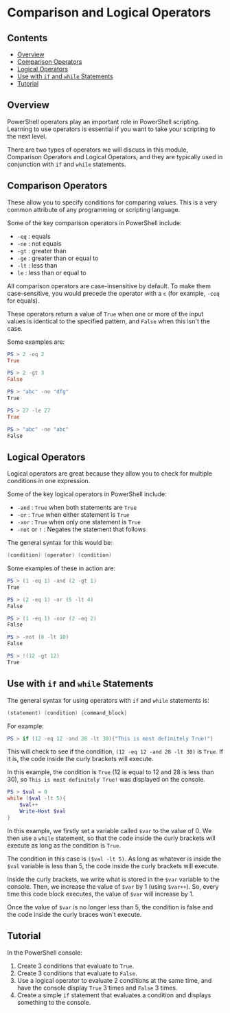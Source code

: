 # Comparison and Logical Operators

<!--TOC_START-->
## Contents
- [Overview](#overview)
- [Comparison Operators](#comparison-operators)
- [Logical Operators](#logical-operators)
- [Use with `if` and `while` Statements](#use-with-if-and-while-statements)
- [Tutorial](#tutorial)

<!--TOC_END-->
## Overview
PowerShell operators play an important role in PowerShell scripting. Learning to use operators is essential if you want to take your scripting to the next level.

There are two types of operators we will discuss in this module, Comparison Operators and Logical Operators, and they are typically used in conjunction with `if` and `while` statements.

## Comparison Operators
These allow you to specify conditions for comparing values. This is a very common attribute of any programming or scripting language.

Some of the key comparison operators in PowerShell include:

* `-eq` : equals
* `-ne` : not equals
* `-gt` : greater than
* `-ge` : greater than or equal to
* `-lt` : less than
* `le` : less than or equal to

All comparison operators are case-insensitive by default. To make them case-sensitive, you would precede the operator with a `c` (for example, `-ceq` for equals).

These operators return a value of `True` when one or more of the input values is identical to the specified pattern, and `False` when this isn't the case.

Some examples are:

```powershell
PS > 2 -eq 2
True
```
```powershell
PS > 2 -gt 3
False
```
```powershell
PS > "abc" -ne "dfg"
True
```
```powershell
PS > 27 -le 27
True
```
```powershell
PS > "abc" -ne "abc"
False
```

## Logical Operators
Logical operators are great because they allow you to check for multiple conditions in one expression.

Some of the key logical operators in PowerShell include:

* `-and` : `True` when both statements are `True`
* `-or` : `True` when either statement is `True`
* `-xor` : `True` when only one statement is `True`
* `-not` or `!` : Negates the statement that follows

The general syntax for this would be:

```powershell
(condition) (operator) (condition)
```

Some examples of these in action are:

```powershell
PS > (1 -eq 1) -and (2 -gt 1)
True
```
```powershell
PS > (2 -eq 1) -or (5 -lt 4)
False
```
```powershell
PS > (1 -eq 1) -xor (2 -eq 2)
False
```
```powershell
PS > -not (8 -lt 10)
False
```
```powershell
PS > !(12 -gt 12)
True
```

## Use with `if` and `while` Statements
The general syntax for using operators with `if` and `while` statements is:

```powershell
(statement) (condition) {command_block}
```

For example:

```powershell
PS > if (12 -eq 12 -and 28 -lt 30){"This is most definitely True!"}
```
This will check to see if the condition, `(12 -eq 12 -and 28 -lt 30)` is `True`. If it is, the code inside the curly brackets will execute. 

In this example, the condition is `True` (12 is equal to 12 and 28 is less than 30), so `This is most definitely True!` was displayed on the console.

```powershell
PS > $val = 0
while ($val -lt 5){
    $val++
    Write-Host $val
}
```

In this example, we firstly set a variable called `$var` to the value of 0. We then use a `while` statement, so that the code inside the curly brackets will execute as long as the condition is `True`.

The condition in this case is `($val -lt 5)`. As long as whatever is inside the `$val` variable is less than 5, the code inside the curly brackets will execute.

Inside the curly brackets, we write what is stored in the `$var` variable to the console. Then, we increase the value of `$var` by 1 (using `$var++`). So, every time this code block executes, the value of `$var` will increase by 1.

Once the value of `$var` is no longer less than 5, the condition is false and the code inside the curly braces won't execute.

## Tutorial
In the PowerShell console:

1. Create 3 conditions that evaluate to `True`.
2. Create 3 conditions that evaluate to `False`.
3. Use a logical operator to evaluate 2 conditions at the same time, and have the console display `True` 3 times and `False` 3 times.
4. Create a simple `if` statement that evaluates a condition and displays something to the console.
